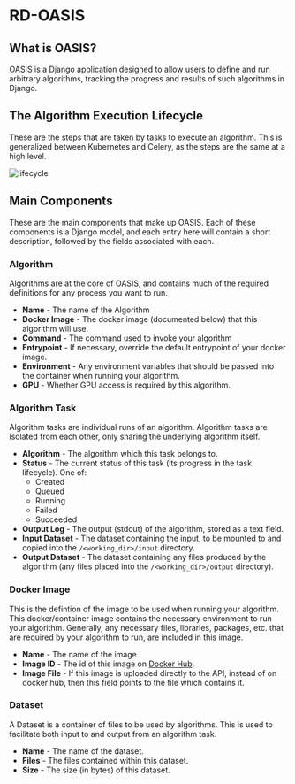 # RD-OASIS

## What is OASIS?

OASIS is a Django application designed to allow users to define and run arbitrary algorithms, tracking the progress and results of such algorithms in Django.


## The Algorithm Execution Lifecycle
These are the steps that are taken by tasks to execute an algorithm. This is generalized between Kubernetes and Celery, as the steps are the same at a high level.

![lifecycle](https://user-images.githubusercontent.com/11370025/153090818-f1721c29-db2f-412d-b035-4b3581ea6cbb.png)


## Main Components

These are the main components that make up OASIS. Each of these components is a Django model, and each entry here will contain a short description, followed by the fields associated with each.

### Algorithm
Algorithms are at the core of OASIS, and contains much of the required definitions for any process you want to run.

* **Name** - The name of the Algorithm
* **Docker Image** - The docker image (documented below) that this algorithm will use.
* **Command** - The command used to invoke your algorithm
* **Entrypoint** - If necessary, override the default entrypoint of your docker image.
* **Environment** - Any environment variables that should be passed into the container when running your algorithm.
* **GPU** - Whether GPU access is required by this algorithm.


### Algorithm Task
Algorithm tasks are individual runs of an algorithm. Algorithm tasks are isolated from each other, only sharing the underlying algorithm itself.

  * **Algorithm** - The algorithm which this task belongs to.
  * **Status** - The current status of this task (its progress in the task lifecycle). One of:
    * Created
    * Queued
    * Running
    * Failed
    * Succeeded
  * **Output Log** - The output (stdout) of the algorithm, stored as a text field.
  * **Input Dataset** - The dataset containing the input, to be mounted to and copied into the `/<working_dir>/input` directory.
  * **Output Dataset** - The dataset containing any files produced by the algorithm (any files placed into the `/<working_dir>/output` directory).


### Docker Image
This is the defintion of the image to be used when running your algorithm. This docker/container image contains the necessary environment to run your algorithm. Generally, any necessary files, libraries, packages, etc. that are required by your algorithm to run, are included in this image.

* **Name** - The name of the image
* **Image ID** - The id of this image on [Docker Hub](https://hub.docker.com/).
* **Image File** - If this image is uploaded directly to the API, instead of on docker hub, then this field points to the file which contains it.

### Dataset
A Dataset is a container of files to be used by algorithms. This is used to facilitate both input to and output from an algorithm task.

  * **Name** - The name of the dataset.
  * **Files** - The files contained within this dataset.
  * **Size** - The size (in bytes) of this dataset.

